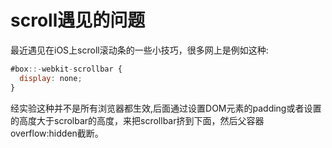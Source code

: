 # scroll遇见的问题

最近遇见在iOS上scroll滚动条的一些小技巧，很多网上是例如这种:
```js
#box::-webkit-scrollbar {
  display: none;
}
```
经实验这种并不是所有浏览器都生效,后面通过设置DOM元素的padding或者设置的高度大于scrolbar的高度，来把scrollbar挤到下面，然后父容器overflow:hidden截断。